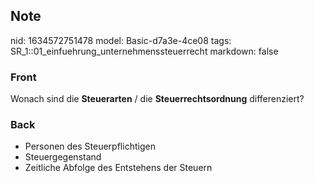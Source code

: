 ## Note
nid: 1634572751478
model: Basic-d7a3e-4ce08
tags: SR_1::01_einfuehrung_unternehmenssteuerrecht
markdown: false

### Front
Wonach sind die <b>Steuerarten</b> / die <b>Steuerrechtsordnung</b>
differenziert?

### Back
<ul>
  <li>Personen des Steuerpflichtigen
  <li>Steuergegenstand
  <li>Zeitliche Abfolge des Entstehens der Steuern
</ul>
